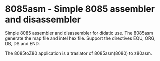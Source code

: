 
# 8085asm - Simple 8085 assembler and disassembler

Simple 8085 assembler and disassembler for didatic use.
The 8085asm generate the map file and intel hex file. 
Support the directives EQU, ORG, DB, DS and END.

The 8085toZ80 application is a traslator of 8085asm(8080) to z80asm.  


